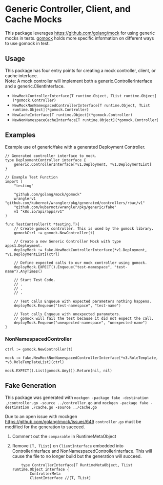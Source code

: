 # Generic Controller, Client, and Cache Mocks

This package leverages https://github.com/golang/mock for using generic mocks in tests.
[gomock](https://pkg.go.dev/github.com/golang/mock/gomock) holds more specific information on different ways to use gomock in test.

## Usage
This package has four entry points for creating a mock controller, client, or cache interface.<br>
 Note: A mock controller will implement both a generic.ControllerInterface and a generic.ClientInterface.
- `NewMockControllerInterface[T runtime.Object, TList runtime.Object](*gomock.Controller)`
- `NewMockNonNamespacedControllerInterface[T runtime.Object, TList runtime.Object](*gomock.Controller)`
- `NewCacheInterface[T runtime.Object](*gomock.Controller)`
- `NewNonNamespaceCacheInterface[T runtime.Object](*gomock.Controller)`

## Examples

Example use of generic/fake with a generated Deployment Controller.
``` golang
// Generated controller interface to mock.
type DeploymentController interface {
	generic.ControllerInterface[*v1.Deployment, *v1.DeploymentList]
}
```
``` golang
// Example Test Function 
import (
	"testing"
    
	"github.com/golang/mock/gomock"
	wranglerv1 "github.com/kubernot/wrangler/pkg/generated/controllers/rbac/v1"
	"github.com/kubernot/wrangler/pkg/generic/fake"
	v1 "k8s.io/api/apps/v1"
)

func TestController(t *testing.T){
    // Create gomock controller. This is used by the gomock library.
	gomockCtrl := gomock.NewController(t)

    // Create a new Generic Controller Mock with type apps1.Deployment.
	deployMock := fake.NewMockControllerInterface[*v1.Deployment, *v1.DeploymentList](ctrl)

    // Define expected calls to our mock controller using gomock.
    deployMock.EXPECT().Enqueue("test-namespace", "test-name").AnyTimes()

    // Start Test Code.
    // .
    // . 
    // .

    // Test calls Enqueue with expected parameters nothing happens.
    deployMock.Enqueue("test-namespace", "test-name")

    // Test calls Enqueue with unexpected parameters.
    // gomock will fail the test because it did not expect the call.
    deployMock.Enqueue("unexpected-namespace", "unexpected-name")
}
```

### NonNamespacedController
```golang
ctrl := gomock.NewController(t)

mock := fake.NewMockNonNamespacedControllerInterface[*v3.RoleTemplate, *v3.RoleTemplateList](ctrl)

mock.EXPECT().List(gomock.Any()).Return(nil, nil)
```

## Fake Generation
This package was generated with `mockgen -package fake -destination ./controller.go -source ../controller.go` and `mockgen -package fake -destination ./cache.go -source ../cache.go`

Due to an open issue with mockgen https://github.com/golang/mock/issues/649
`controller.go` must be modified for the generation to succeed.
1. Comment out the `comparable` in RuntimeMetaObject
2. Remove `[T, TList]` on `ClientInterface` embedded into ControllerInterface and NonNamespacedControllerInterface. This will cause the file to no longer build but the generation will succeed.
   
    ``` golang
        type ControllerInterface[T RuntimeMetaObject, TList runtime.Object interface {
            ControllerMeta
            ClientInterface //[T, TList]

    ```